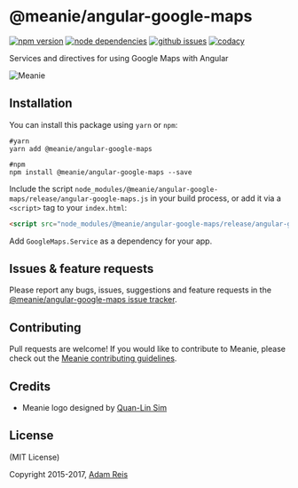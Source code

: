 # @meanie/angular-google-maps

[![npm version](https://img.shields.io/npm/v/@meanie/angular-google-maps.svg)](https://www.npmjs.com/package/@meanie/angular-google-maps)
[![node dependencies](https://david-dm.org/meanie/angular-google-maps.svg)](https://david-dm.org/meanie/angular-google-maps)
[![github issues](https://img.shields.io/github/issues/meanie/angular-google-maps.svg)](https://github.com/meanie/angular-google-maps/issues)
[![codacy](https://img.shields.io/codacy/79d57a3b593d4af6a1064a92673bd4f9.svg)](https://www.codacy.com/app/meanie/angular-google-maps)


Services and directives for using Google Maps with Angular

![Meanie](https://raw.githubusercontent.com/meanie/meanie/master/meanie-logo-full.png)

## Installation

You can install this package using `yarn` or `npm`:

```shell
#yarn
yarn add @meanie/angular-google-maps

#npm
npm install @meanie/angular-google-maps --save
```

Include the script `node_modules/@meanie/angular-google-maps/release/angular-google-maps.js` in your build process, or add it via a `<script>` tag to your `index.html`:

```html
<script src="node_modules/@meanie/angular-google-maps/release/angular-google-maps.js"></script>
```

Add `GoogleMaps.Service` as a dependency for your app.

## Issues & feature requests

Please report any bugs, issues, suggestions and feature requests in the [@meanie/angular-google-maps issue tracker](https://github.com/meanie/angular-google-maps/issues).

## Contributing

Pull requests are welcome! If you would like to contribute to Meanie, please check out the [Meanie contributing guidelines](https://github.com/meanie/meanie/blob/master/CONTRIBUTING.md).

## Credits

* Meanie logo designed by [Quan-Lin Sim](mailto:quan.lin.sim+meanie@gmail.com)

## License

(MIT License)

Copyright 2015-2017, [Adam Reis](https://adam.reis.nz)
